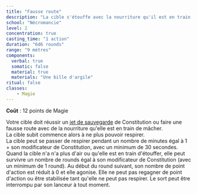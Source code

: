 ```yaml
---
title: "Fausse route"
description: "La cible s'étouffe avec la nourriture qu'il est en train d'avaler."
school: "Nécromancie"
level: 2
concentration: true
casting_time: "1 action"
duration: "6d6 rounds"
range: "9 mètres"
components:
  verbal: true
  somatic: false
  material: true
  materials: "Une bille d'argile"
ritual: false
classes:
    - Magie  
---
```

**Coût** : 12 points de Magie  

Votre cible doit réussir un [jet de sauvegarde](/utiliser-les-caracteristiques/#jets-de-sauvegarde) de Constitution ou faire une fausse route avec de la nourriture qu'elle est en train de mâcher.  
La cible subit commence alors à ne plus pouvoir respirer.  
La cible peut se passer de respirer pendant un nombre de minutes égal à 1 + son modificateur de Constitution, avec un minimum de 30 secondes.
Quand la cible n'a n'a plus d'air ou qu'elle est en train d'étouffer, elle peut survivre un nombre de rounds égal à son modificateur de Constitution (avec un minimum de 1 round). Au début du round suivant, son nombre de point d'action est réduit à 0 et elle agonise. Elle ne peut pas regagner de point d'action ou être stabilisée tant qu'elle ne peut pas respirer.
Le sort peut être interrompu par son lanceur à tout moment.     
